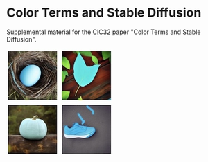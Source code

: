 # Color Terms and Stable Diffusion

Supplemental material for the [CIC32](https://www.imaging.org/IST/IST/Conferences/CIC/CIC2024/CIC_Home.aspx) paper "Color Terms and Stable Diffusion".

<img src="images/CIC32-color_terms_and_stable_diffusion-blues.jpg">
